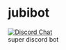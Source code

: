 # jubibot
[![Discord Chat](https://img.shields.io/discord/308323056592486420.svg)](https://discord.gg/9t94v4c)  
super discord bot
